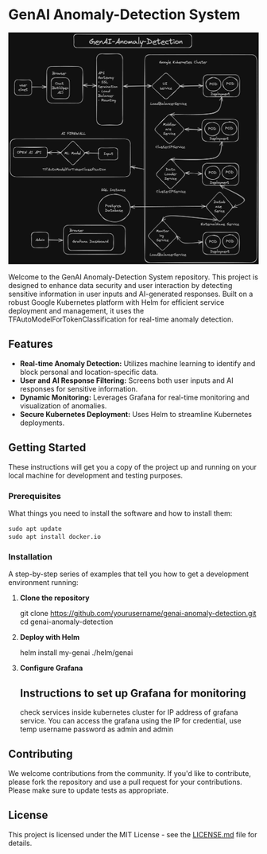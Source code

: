 # GenAI Anomaly-Detection System

![System Architecture](arch.png)

Welcome to the GenAI Anomaly-Detection System repository. This project is designed to enhance data security and user interaction by detecting sensitive information in user inputs and AI-generated responses. Built on a robust Google Kubernetes platform with Helm for efficient service deployment and management, it uses the TFAutoModelForTokenClassification for real-time anomaly detection.

## Features

- **Real-time Anomaly Detection:** Utilizes machine learning to identify and block personal and location-specific data.
- **User and AI Response Filtering:** Screens both user inputs and AI responses for sensitive information.
- **Dynamic Monitoring:** Leverages Grafana for real-time monitoring and visualization of anomalies.
- **Secure Kubernetes Deployment:** Uses Helm to streamline Kubernetes deployments.

## Getting Started

These instructions will get you a copy of the project up and running on your local machine for development and testing purposes.

### Prerequisites

What things you need to install the software and how to install them:

    sudo apt update
    sudo apt install docker.io

### Installation

A step-by-step series of examples that tell you how to get a development environment running:

1. **Clone the repository**

    git clone https://github.com/yourusername/genai-anomaly-detection.git
    cd genai-anomaly-detection

2. **Deploy with Helm**

    helm install my-genai ./helm/genai

3. **Configure Grafana**

    ## Instructions to set up Grafana for monitoring
    check services inside kubernetes cluster for IP address of grafana service.
    You can access the grafana using the IP for credential, use temp username password as admin and admin

## Contributing

We welcome contributions from the community. If you'd like to contribute, please fork the repository and use a pull request for your contributions. Please make sure to update tests as appropriate.

## License

This project is licensed under the MIT License - see the [LICENSE.md](LICENSE) file for details.
